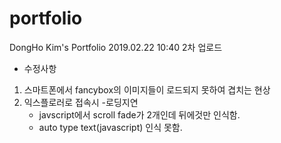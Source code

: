 # portfolio
DongHo Kim's Portfolio
2019.02.22 10:40 2차 업로드
- 수정사항
 1. 스마트폰에서 fancybox의 이미지들이 로드되지 못하여 겹치는 현상
 2. 익스플로러로 접속시 
    -로딩지연 
    - javscript에서 scroll fade가 2개인데 뒤에것만 인식함.
    - auto type text(javascript) 인식 못함.
